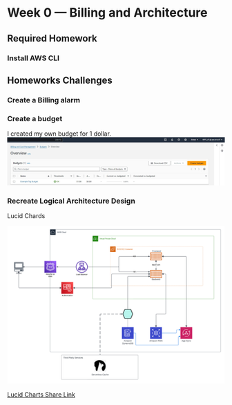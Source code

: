 # Week 0 — Billing and Architecture

## Required Homework

### Install AWS CLI


## Homeworks Challenges

### Create a Billing alarm

### Create a budget
I created my own budget for 1 dollar.
![Image of The Budget Alarm I created](assets/Budget-alarm.JPG)


### Recreate Logical Architecture Design

Lucid  Chards 

![Image of The Logical Architecture Design](assets/Cruddur%20Logical%20Diagram%20.png)

[Lucid Charts Share Link](https://lucid.app/lucidchart/bfd999bf-df64-4cbb-a233-8f167b56a6ea/edit?viewport_loc=-1553%2C-550%2C3576%2C3110%2C0_0&invitationId=inv_ac7c800d-03f0-4c66-a2e0-c402bcd74064)


